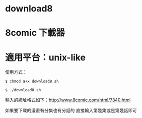 download8
=========

8comic 下載器
======
適用平台：unix-like
======
使用方式：

    $ chmod a+x download8.sh

    $ ./download8.sh

輸入的網址格式如下：http://www.8comic.com/html/7340.html

如果要下載的漫畫有分集也有分話的 直接輸入第幾集或是第幾話即可
